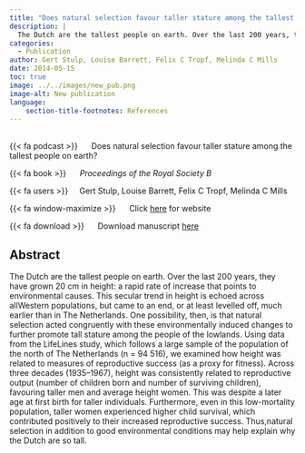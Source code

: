```yaml
---
title: "Does natural selection favour taller stature among the tallest people on earth?"
description: |
  The Dutch are the tallest people on earth. Over the last 200 years, they have grown 20 cm in height: a rapid rate of increase that points to environmental causes. This secular trend in height is echoed across allWestern populations, but came to an end, or at least levelled off, much earlier than in The Netherlands. One possibility, then, is that natural selection acted congruently with these environmentally induced changes to further promote tall stature among the people of the lowlands. Using data from the LifeLines study, which follows a large sample of the population of the north of The Netherlands (n = 94 516), we examined how height was related to measures of reproductive success (as a proxy for fitness). Across three decades (1935–1967), height was consistently related to reproductive output (number of children born and number of surviving children), favouring taller men and average height women. This was despite a later age at first birth for taller individuals. Furthermore, even in this low-mortality population, taller women experienced higher child survival, which contributed positively to their increased reproductive success. Thus,natural selection in addition to good environmental conditions may help explain why the Dutch are so tall. 
categories:
  - Publication
author: Gert Stulp, Louise Barrett, Felix C Tropf, Melinda C Mills
date: 2014-05-15
toc: true
image: ../../images/new_pub.png
image-alt: New publication
language: 
    section-title-footnotes: References
---
```



<br>
{{< fa podcast >}} &nbsp;&nbsp;&nbsp;&nbsp; Does natural selection favour taller stature among the tallest people on earth?

{{< fa book >}} &nbsp;&nbsp;&nbsp;&nbsp; *Proceedings of the Royal Society B*

{{< fa users >}} &nbsp;&nbsp;&nbsp; Gert Stulp, Louise Barrett, Felix C Tropf, Melinda C Mills

{{< fa window-maximize >}} &nbsp;&nbsp;&nbsp;&nbsp; Click [here](http://rspb.royalsocietypublishing.org/content/282/1806/20150211.long) for website

{{< fa download >}} &nbsp;&nbsp;&nbsp;&nbsp; Download manuscript [here](../../pdf/2015_Stulp_et_al_Proceedings_Height_Netherlands.pdf)

## Abstract

The Dutch are the tallest people on earth. Over the last 200 years, they have grown 20 cm in height: a rapid rate of increase that points to environmental causes. This secular trend in height is echoed across allWestern populations, but came to an end, or at least levelled off, much earlier than in The Netherlands. One possibility, then, is that natural selection acted congruently with these environmentally induced changes to further promote tall stature among the people of the lowlands. Using data from the LifeLines study, which follows a large sample of the population of the north of The Netherlands (n = 94 516), we examined how height was related to measures of reproductive success (as a proxy for fitness). Across three decades (1935–1967), height was consistently related to reproductive output (number of children born and number of surviving children), favouring taller men and average height women. This was despite a later age at first birth for taller individuals. Furthermore, even in this low-mortality population, taller women experienced higher child survival, which contributed positively to their increased reproductive success. Thus,natural selection in addition to good environmental conditions may help explain why the Dutch are so tall.

